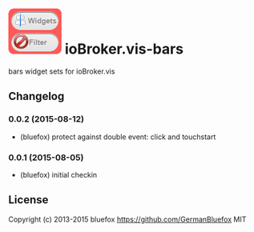 ![Logo](admin/bars.png)
ioBroker.vis-bars
============

bars widget sets for ioBroker.vis

## Changelog

### 0.0.2 (2015-08-12)
- (bluefox) protect against double event: click and touchstart

### 0.0.1 (2015-08-05)
- (bluefox) initial checkin

## License
 Copyright (c) 2013-2015 bluefox https://github.com/GermanBluefox
 MIT